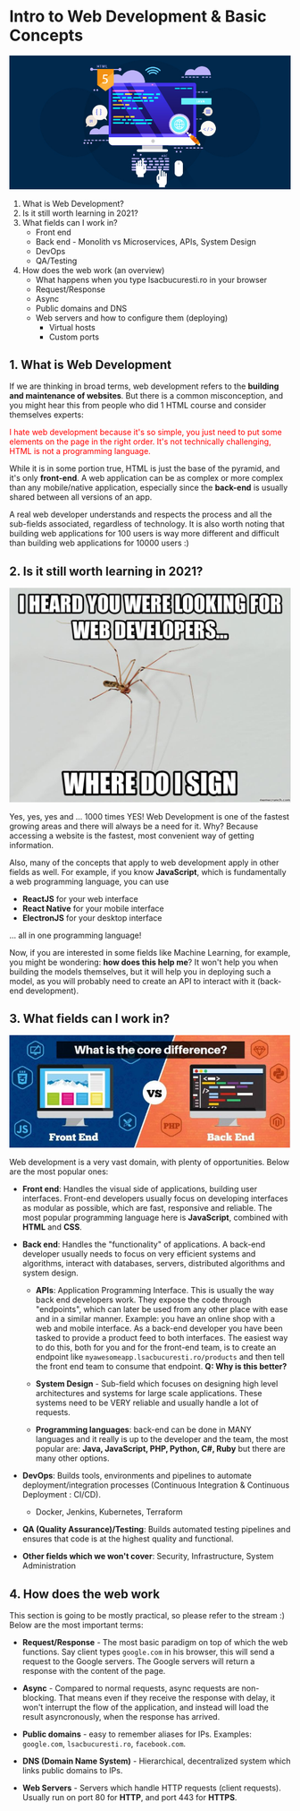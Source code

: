 # Intro to Web Development & Basic Concepts

![Intro](img/intro.jpg)

1. What is Web Development?
2. Is it still worth learning in 2021?
3. What fields can I work in?
    - Front end 
    - Back end - Monolith vs Microservices, APIs, System Design
    - DevOps
    - QA/Testing
4. How does the web work (an overview)
    - What happens when you type lsacbucuresti.ro in your browser
    - Request/Response
    - Async
    - Public domains and DNS
    - Web servers and how to configure them (deploying)
        - Virtual hosts
        - Custom ports

## 1. What is Web Development

If we are thinking in broad terms, web development refers to the **building and maintenance of websites**. But there is a common misconception, and you might hear this from people who did 1 HTML course and consider themselves experts:

<p style="color:red"> I hate web development because it's so simple, you just need to put some elements on the page in the right order. It's not technically challenging, HTML is not a programming language.</p>

While it is in some portion true, HTML is just the base of the pyramid, and it's only **front-end**. A web application can be as complex or more complex than any mobile/native application, especially since the **back-end** is usually shared between all versions of an app.

A real web developer understands and respects the process and all the sub-fields associated, regardless of technology. It is also worth noting that building web applications for 100 users is way more different and difficult than building web applications for 10000 users :)

## 2. Is it still worth learning in 2021?

![Intro](img/spider.jpg)

Yes, yes, yes and ... 1000 times YES! Web Development is one of the fastest growing areas and there will always be a need for it. Why? Because accessing a website is the fastest, most convenient way of getting information.

Also, many of the concepts that apply to web development apply in other fields as well. For example, if you know **JavaScript**, which is fundamentally a web programming language, you can use

- **ReactJS** for your web interface
- **React Native** for your mobile interface
- **ElectronJS** for your desktop interface

... all in one programming language!

Now, if you are interested in some fields like Machine Learning, for example, you might be wondering: **how does this help me**? It won't help you when building the models themselves, but it will help you in deploying such a model, as you will probably need to create an API to interact with it (back-end development).

## 3. What fields can I work in?

![Intro](img/comp.jpg)

Web development is a very vast domain, with plenty of opportunities. Below are the most popular ones:

- **Front end**: Handles the visual side of applications, building user interfaces. Front-end developers usually focus on developing interfaces as modular as possible, which are fast, responsive and reliable. The most popular programming language here is **JavaScript**, combined with **HTML** and **CSS**.
- **Back end**: Handles the "functionality" of applications. A back-end developer usually needs to focus on very efficient systems and algorithms, interact with databases, servers, distributed algorithms and system design.
    - **APIs**: Application Programming Interface. This is usually the way back end developers work. They expose the code through "endpoints", which can later be used from any other place with ease and in a similar manner. Example: you have an online shop with a web and mobile interface. As a back-end developer you have been tasked to provide a product feed to both interfaces. The easiest way to do this, both for you and for the front-end team, is to create an endpoint like ```myawesomeapp.lsacbucuresti.ro/products``` and then tell the front end team to consume that endpoint. **Q: Why is this better?**

    - **System Design** - Sub-field which focuses on designing high level architectures and systems for large scale applications. These systems need to be VERY reliable and usually handle a lot of requests.
    - **Programming languages**: back-end can be done in MANY languages and it really is up to the developer and the team, the most popular are: **Java, JavaScript, PHP, Python, C#, Ruby** but there are many other options.
-  **DevOps**: Builds tools, environments and pipelines to automate deployment/integration processes (Continuous Integration & Continuous Deployment : CI/CD).
    - Docker, Jenkins, Kubernetes, Terraform
- **QA (Quality Assurance)/Testing**: Builds automated testing pipelines and ensures that code is at the highest quality and functional.

- **Other fields which we won't cover**: Security, Infrastructure, System Administration

## 4. How does the web work

This section is going to be mostly practical, so please refer to the stream :) Below are the most important terms:

- **Request/Response** - The most basic paradigm on top of which the web functions. Say client types ```google.com``` in his browser, this will send a request to the Google servers. The Google servers will return a response with the content of the page.

- **Async** - Compared to normal requests, async requests are non-blocking. That means even if they receive the response with delay, it won't interrupt the flow of the application, and instead will load the result asyncronously, when the response has arrived.

- **Public domains** - easy to remember aliases for IPs. Examples: ```google.com```, ```lsacbucuresti.ro```, ```facebook.com```.

- **DNS (Domain Name System)** - Hierarchical, decentralized system which links public domains to IPs.

- **Web Servers** - Servers which handle HTTP requests (client requests). Usually run on port 80 for **HTTP**, and port 443 for **HTTPS**.